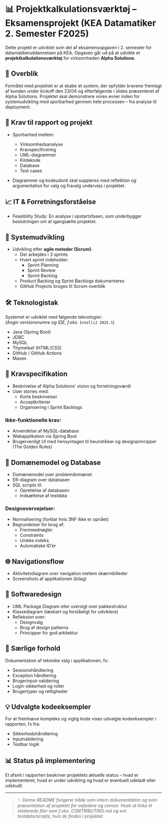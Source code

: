 # 📊 Projektkalkulationsværktøj – Eksamensprojekt (KEA Datamatiker 2. Semester F2025)

Dette projekt er udviklet som del af eksamensopgaven i 2. semester for datamatikeruddannelsen på KEA. Opgaven går ud på at udvikle et **projektkalkulationsværktøj** for virksomheden **Alpha Solutions**.

## 🧭 Overblik

Formålet med projektet er at skabe et system, der opfylder kravene fremlagt af kunden under kickoff den 23/04 og efterfølgende i slides præsenteret af Alpha Solutions. Projektet skal demonstrere vores evner inden for systemudvikling med sporbarhed gennem hele processen – fra analyse til deployment.

## 📝 Krav til rapport og projekt

- Sporbarhed mellem:  
  - Virksomhedsanalyse  
  - Kravspecificering  
  - UML-diagrammer  
  - Kildekode  
  - Database  
  - Test cases  

- Diagrammer og kodeudsnit skal suppleres med reflektion og argumentation for valg og fravalg undervejs i projektet.

## 📈 IT & Forretningsforståelse

- Feasibility Study: En analyse i opstartsfasen, som underbygger beslutningen om at igangsætte projektet.

## 🔄 Systemudvikling

- Udvikling efter **agile metoder (Scrum)**:
  - Der arbejdes i 3 sprints
  - Hvert sprint indeholder:
    - Sprint Planning
    - Sprint Review
    - Sprint Backlog
  - Product Backlog og Sprint Backlogs dokumenteres
  - GitHub Projects bruges til Scrum-overblik

## 🛠 Teknologistak

Systemet er udviklet med følgende teknologier:  
(*Angiv versionsnumre og IDE, f.eks.* `IntelliJ 2025.1`)

- Java (Spring Boot)
- JDBC
- MySQL
- Thymeleaf (HTML/CSS)
- GitHub / GitHub Actions
- Maven

## 🧩 Kravspecifikation

- Beskrivelse af Alpha Solutions’ vision og forretningsværdi
- User stories med:
  - Korte beskrivelser
  - Acceptkriterier
  - Organisering i Sprint Backlogs

### Ikke-funktionelle krav:

- Anvendelse af MySQL-database
- Webapplikation via Spring Boot
- Brugervenligt UI med hensyntagen til heuristikker og designprincipper (The Golden Rules)

## 🧠 Domænemodel og Database

- Domænemodel over problemdomænet
- ER-diagram over databasen
- SQL scripts til:
  - Oprettelse af databasen
  - Indsættelse af testdata

### Designovervejelser:

- Normalisering (forklar hvis 3NF ikke er opnået)
- Begrundelser for brug af:
  - Fremmednøgler
  - Constraints
  - Unikke indeks
  - Automatiske ID’er

## 🌐 Navigationsflow

- Aktivitetsdiagram over navigation mellem skærmbilleder
- Screenshots af applikationen (bilag)

## 🧱 Softwaredesign

- UML Package Diagram eller oversigt over pakkestruktur
- Klassediagram (læsbart og forståeligt for udviklere)
- Refleksion over:
  - Designvalg
  - Brug af design patterns
  - Principper for god arkitektur

## 📌 Særlige forhold

Dokumentation af tekniske valg i applikationen, fx:

- Sessionshåndtering
- Exception håndtering
- Brugerinput-validering
- Login-sikkerhed og roller
- Brugertyper og rettigheder

## 💡 Udvalgte kodeeksempler

For at fremhæve kompleks og vigtig kode vises udvalgte kodeeksempler i rapporten, fx fra:

- Sikkerhedshåndtering
- Inputvalidering
- Testbar logik

## 📊 Status på implementering

Et afsnit i rapporten beskriver projektets aktuelle status – hvad er implementeret, hvad er under udvikling og hvad er eventuelt udeladt eller udskudt.

---

> ✨ *Denne README fungerer både som intern dokumentation og som præsentation af projektet for vejledere og censor. Husk at linke til relaterede filer som f.eks. CONTRIBUTING.md og evt. testdata/scripts, hvis de findes i projektet.*
